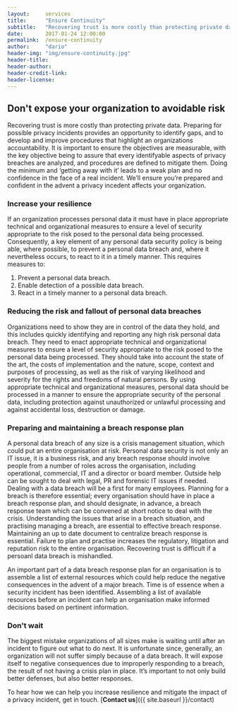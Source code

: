 ```yaml
---
layout:     services
title:      "Ensure Continuity"
subtitle:   "Recovering trust is more costly than protecting private data. Every organization should have a proven plan in place to mitigate a potential privacy incident."
date:       2017-01-24 12:00:00
permalink:  /ensure-continuity
author:     "dario"
header-img: "img/ensure-continuity.jpg"
header-title:
header-author:
header-credit-link:
header-license:
---
```


## Don't expose your organization to avoidable risk 
Recovering trust is more costly than protecting private data. Preparing for possible privacy incidents provides an opportunity to identify gaps, and to develop and improve procedures that highlight an organizations accountability. It is important to ensure the objectives are measurable, with the key objective being to assure that every identifyable aspects of privacy breaches are analyzed, and procedures are defined to mitigate them. Doing the minimum and ‘getting away with it’ leads to a weak plan and no confidence in the face of a real incident. We’ll ensure you’re prepared and confident in the advent a privacy incedent affects your organization.

### Increase your resilience
If an organization processes personal data it must have in place appropriate technical and organizational measures to ensure a level of security appropriate to the risk posed to the personal data being processed. Consequently, a key element of any personal data security policy is being able, where possible, to prevent a personal data breach and, where it nevertheless occurs, to react to it in a timely manner. This requires measures to:

1.	Prevent a personal data breach.
2.	Enable detection of a possible data breach.
3.	React in a timely manner to a personal data breach.


### Reducing the risk and fallout of personal data breaches
Organizations need to show they are in control of the data they hold, and this includes quickly identifying and reporting any high risk personal data breach. They need to enact appropriate technical and organizational measures to ensure a level of security appropriate to the risk posed to the personal data being processed. They should take into account the state of the art, the costs of implementation and the nature, scope, context and purposes of processing, as well as the risk of varying likelihood and severity for the rights and freedoms of natural persons. By using appropriate technical and organizational measures, personal data should be processed in a manner to ensure the appropriate security of the personal data, including protection against unauthorized or unlawful processing and against accidental loss, destruction or damage.

### Preparing and maintaining a breach response plan
A personal data breach of any size is a crisis management situation, which could put an entire organisation at risk. Personal data security is not only an IT issue, it is a business risk, and any breach response should involve people from a number of roles across the organisation, including operational, commercial, IT and a director or board member. Outside help can be sought to deal with legal, PR and forensic IT issues if needed. Dealing with a data breach will be a first for many employees. Planning for a breach is therefore essential; every organisation should have in place a breach response plan, and should designate, in advance, a breach response team which can be convened at short notice to deal with the crisis. Understanding the issues that arise in a breach situation, and practising managing a breach, are essential to effective breach response. Maintaining an up to date document to centralize breach response is essential. Failure to plan and practise increases the regulatory, litigation and reputation risk to the entire organisation. Recovering trust is difficult if a persoanl data breach is mishandled.

An important part of a data breach response plan for an organisation is to assemble a list of external resources which could help reduce the negative consequences in the advent of a major breach. Time is of essence when a security incident has been identified. Assembling a list of available resources before an incident can help an organisation make informed decisions based on pertinent information.

### Don't wait

The biggest mistake organizations of all sizes make is waiting until after an incident to figure out what to do next. It is unfortunate since, generally, an organization will not suffer simply because of a data breach. It will expose itself to negative consequences due to improperly responding to a breach, the result of not having a crisis plan in place. It’s important to not only build better defenses, but also better responses.

To hear how we can help you increase resilience and mitigate the impact of a privacy incident, get in touch. [**Contact us**]({{ site.baseurl }}/contact)
